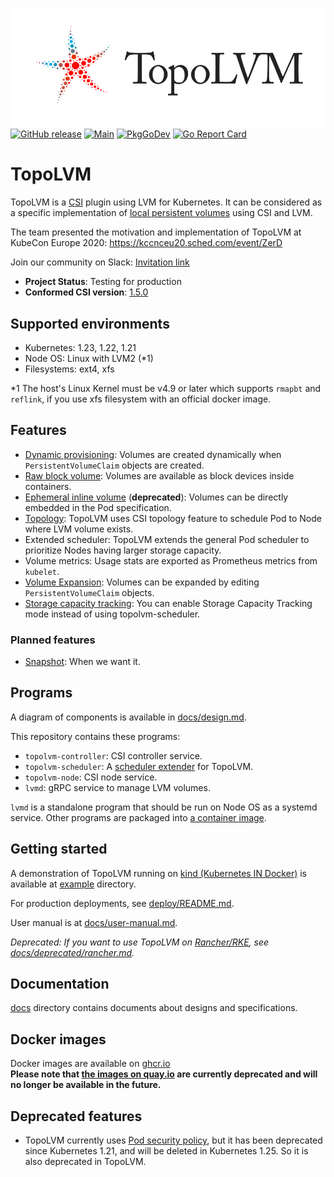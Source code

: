 ![TopoLVM logo](./docs/img/TopoLVM_logo.svg)
[![GitHub release](https://img.shields.io/github/v/release/topolvm/topolvm.svg?maxAge=60)][releases]
[![Main](https://github.com/topolvm/topolvm/workflows/Main/badge.svg)](https://github.com/topolvm/topolvm/actions)
[![PkgGoDev](https://pkg.go.dev/badge/github.com/topolvm/topolvm?tab=overview)](https://pkg.go.dev/github.com/topolvm/topolvm?tab=overview)
[![Go Report Card](https://goreportcard.com/badge/github.com/topolvm/topolvm)](https://goreportcard.com/badge/github.com/topolvm/topolvm)

TopoLVM
=======

TopoLVM is a [CSI][] plugin using LVM for Kubernetes.
It can be considered as a specific implementation of [local persistent volumes](https://kubernetes.io/docs/concepts/storage/volumes/#local) using CSI and LVM.

The team presented the motivation and implementation of TopoLVM at KubeCon Europe 2020: https://kccnceu20.sched.com/event/ZerD

Join our community on Slack: [Invitation link](https://join.slack.com/t/topolvm/shared_invite/zt-zz8dmk6a-OxQO3ovgC_zlUD3WHmMHLw)

- **Project Status**: Testing for production
- **Conformed CSI version**: [1.5.0](https://github.com/container-storage-interface/spec/blob/v1.5.0/spec.md)

Supported environments
----------------------

- Kubernetes: 1.23, 1.22, 1.21
- Node OS: Linux with LVM2 (*1)
- Filesystems: ext4, xfs

*1 The host's Linux Kernel must be v4.9 or later which supports `rmapbt` and `reflink`, if you use xfs filesystem with an official docker image.

Features
--------

- [Dynamic provisioning](https://kubernetes-csi.github.io/docs/external-provisioner.html): Volumes are created dynamically when `PersistentVolumeClaim` objects are created.
- [Raw block volume](https://kubernetes-csi.github.io/docs/raw-block.html): Volumes are available as block devices inside containers.
- [Ephemeral inline volume](https://kubernetes.io/docs/concepts/storage/volumes/#csi-ephemeral-volumes) (**deprecated**): Volumes can be directly embedded in the Pod specification.
- [Topology](https://kubernetes-csi.github.io/docs/topology.html): TopoLVM uses CSI topology feature to schedule Pod to Node where LVM volume exists.
- Extended scheduler: TopoLVM extends the general Pod scheduler to prioritize Nodes having larger storage capacity.
- Volume metrics: Usage stats are exported as Prometheus metrics from `kubelet`.
- [Volume Expansion](https://kubernetes-csi.github.io/docs/volume-expansion.html): Volumes can be expanded by editing `PersistentVolumeClaim` objects.
- [Storage capacity tracking](https://github.com/topolvm/topolvm/tree/main/deploy#storage-capacity-tracking): You can enable Storage Capacity Tracking mode instead of using topolvm-scheduler.

### Planned features

- [Snapshot](https://kubernetes-csi.github.io/docs/snapshot-restore-feature.html): When we want it.

Programs
--------

A diagram of components is available in [docs/design.md](docs/design.md#diagram).

This repository contains these programs:

- `topolvm-controller`: CSI controller service.
- `topolvm-scheduler`: A [scheduler extender](https://github.com/kubernetes/design-proposals-archive/blob/main/scheduling/scheduler_extender.md) for TopoLVM.
- `topolvm-node`: CSI node service.
- `lvmd`: gRPC service to manage LVM volumes.

`lvmd` is a standalone program that should be run on Node OS as a systemd service.
Other programs are packaged into [a container image](https://github.com/orgs/topolvm/packages).

Getting started
---------------

A demonstration of TopoLVM running on [kind (Kubernetes IN Docker)][kind] is available at [example](example/) directory.

For production deployments, see [deploy/README.md](./deploy/README.md).

User manual is at [docs/user-manual.md](docs/user-manual.md).

_Deprecated: If you want to use TopoLVM on [Rancher/RKE](https://rancher.com/docs/rke/latest/en/), see [docs/deprecated/rancher.md](docs/deprecated/rancher.md)._

Documentation
-------------

[docs](docs/) directory contains documents about designs and specifications.

Docker images
-------------

Docker images are available on [ghcr.io](https://github.com/orgs/topolvm/packages)  
**Please note that [the images on quay.io](https://quay.io/organization/topolvm) are currently deprecated and will no longer be available in the future.**

[releases]: https://github.com/topolvm/topolvm/releases
[CSI]: https://github.com/container-storage-interface/spec
[kind]: https://github.com/kubernetes-sigs/kind

Deprecated features
-------------------

- TopoLVM currently uses [Pod security policy](https://kubernetes.io/docs/concepts/policy/pod-security-policy/), but it has been deprecated since Kubernetes 1.21, and will be deleted in Kubernetes 1.25. So it is also deprecated in TopoLVM.
